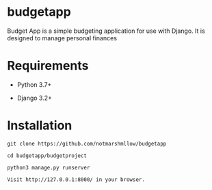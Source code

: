 # budgetapp
Budget App is a simple budgeting application for use with Django. It is designed to manage personal finances
 
# Requirements

+ Python 3.7+

+ Django 3.2+


# Installation

`git clone https://github.com/notmarshmllow/budgetapp`

`cd budgetapp/budgetproject`

`python3 manage.py runserver`

`Visit http://127.0.0.1:8000/ in your browser.`
